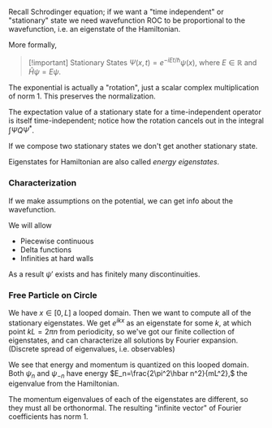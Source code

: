 Recall Schrodinger equation; if we want a "time independent" or "stationary" state we need wavefunction ROC to be proportional to the wavefunction, i.e. an eigenstate of the Hamiltonian.

More formally,

>[!important] Stationary States
>$\Psi(x,t)=e^{-iEt/\hbar}\psi(x),$ where $E\in\mathbb R$ and $\hat H\psi=E\psi.$

The exponential is actually a "rotation", just a scalar complex multiplication of norm 1. This preserves the normalization.

The expectation value of a stationary state for a time-independent operator is itself time-independent; notice how the rotation cancels out in the integral $\int \Psi Q \Psi^*.$

If we compose two stationary states we don't get another stationary state. 

Eigenstates for Hamiltonian are also called *energy eigenstates*.
### Characterization
If we make assumptions on the potential, we can get info about the wavefunction.

We will allow
- Piecewise continuous
- Delta functions
- Infinities at hard walls

As a result $\psi'$ exists and has finitely many discontinuities. 

### Free Particle on Circle
We have $x\in[0,L]$ a looped domain. Then we want to compute all of the stationary eigenstates. We get $e^{ikx}$ as an eigenstate for some $k,$ at which point $kL=2\pi n$ from periodicity, so we've got our finite collection of eigenstates, and can characterize all solutions by Fourier expansion. (Discrete spread of eigenvalues, i.e. observables)

We see that energy and momentum is quantized on this looped domain. Both $\psi_n$ and $\psi_{-n}$ have energy $E_n=\frac{2\pi^2\hbar n^2}{mL^2},$ the eigenvalue from the Hamiltonian.

The momentum eigenvalues of each of the eigenstates are different, so they must all be orthonormal. The resulting "infinite vector" of Fourier coefficients has norm 1.